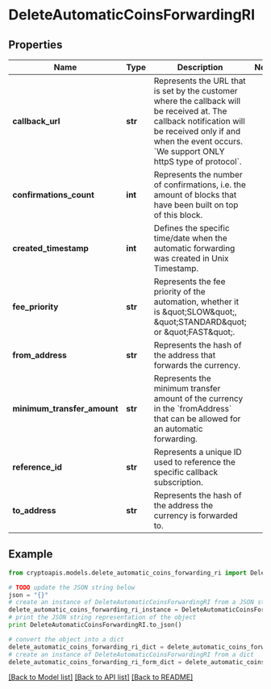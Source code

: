 # DeleteAutomaticCoinsForwardingRI


## Properties
Name | Type | Description | Notes
------------ | ------------- | ------------- | -------------
**callback_url** | **str** | Represents the URL that is set by the customer where the callback will be received at. The callback notification will be received only if and when the event occurs. &#x60;We support ONLY httpS type of protocol&#x60;. | 
**confirmations_count** | **int** | Represents the number of confirmations, i.e. the amount of blocks that have been built on top of this block. | 
**created_timestamp** | **int** | Defines the specific time/date when the automatic forwarding was created in Unix Timestamp. | 
**fee_priority** | **str** | Represents the fee priority of the automation, whether it is \&quot;SLOW\&quot;, \&quot;STANDARD\&quot; or \&quot;FAST\&quot;. | 
**from_address** | **str** | Represents the hash of the address that forwards the currency. | 
**minimum_transfer_amount** | **str** | Represents the minimum transfer amount of the currency in the &#x60;fromAddress&#x60; that can be allowed for an automatic forwarding. | 
**reference_id** | **str** | Represents a unique ID used to reference the specific callback subscription. | 
**to_address** | **str** | Represents the hash of the address the currency is forwarded to. | 

## Example

```python
from cryptoapis.models.delete_automatic_coins_forwarding_ri import DeleteAutomaticCoinsForwardingRI

# TODO update the JSON string below
json = "{}"
# create an instance of DeleteAutomaticCoinsForwardingRI from a JSON string
delete_automatic_coins_forwarding_ri_instance = DeleteAutomaticCoinsForwardingRI.from_json(json)
# print the JSON string representation of the object
print DeleteAutomaticCoinsForwardingRI.to_json()

# convert the object into a dict
delete_automatic_coins_forwarding_ri_dict = delete_automatic_coins_forwarding_ri_instance.to_dict()
# create an instance of DeleteAutomaticCoinsForwardingRI from a dict
delete_automatic_coins_forwarding_ri_form_dict = delete_automatic_coins_forwarding_ri.from_dict(delete_automatic_coins_forwarding_ri_dict)
```
[[Back to Model list]](../README.md#documentation-for-models) [[Back to API list]](../README.md#documentation-for-api-endpoints) [[Back to README]](../README.md)


